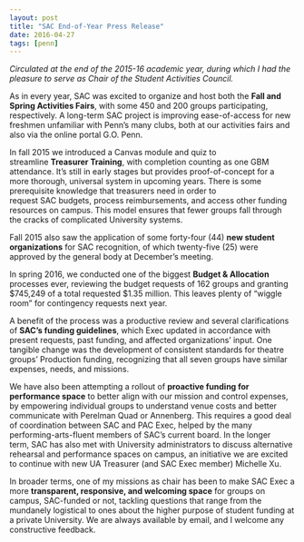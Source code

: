 ```yaml
---
layout: post
title: "SAC End-of-Year Press Release"
date: 2016-04-27
tags: [penn]
---
```


*Circulated at the end of the 2015-16 academic year, during which I had the pleasure to serve as  Chair of the Student Activities Council.*

As in every year, SAC was excited to organize and host both the **Fall
and Spring Activities Fairs**, with some 450 and 200 groups
participating, respectively. A long-term SAC project is improving
ease-of-access for new freshmen unfamiliar with Penn’s many clubs, both
at our activities fairs and also via the online portal G.O. Penn.

In fall 2015 we introduced a Canvas module and quiz to
streamline **Treasurer Training**, with completion counting as one GBM
attendance. It’s still in early stages but provides proof-of-concept for
a more thorough, universal system in upcoming years. There is some
prerequisite knowledge that treasurers need in order to
request SAC budgets, process reimbursements, and access other funding
resources on campus. This model ensures that fewer groups fall through
the cracks of complicated University systems.

Fall 2015 also saw the application of some forty-four (44) **new student
organizations** for SAC recognition, of which twenty-five (25) were
approved by the general body at December’s meeting.

In spring 2016, we conducted one of the biggest **Budget &
Allocation** processes ever, reviewing the budget requests of 162 groups
and granting \$745,249 of a total requested \$1.35 million. This leaves
plenty of “wiggle room” for contingency requests next year.

A benefit of the process was a productive review and several
clarifications of **SAC’s funding guidelines**, which Exec updated in
accordance with present requests, past funding, and affected
organizations’ input. One tangible change was the development of
consistent standards for theatre groups’ Production funding, recognizing
that all seven groups have similar expenses, needs, and missions.

We have also been attempting a rollout of **proactive funding for
performance space** to better align with our mission and control
expenses, by empowering individual groups to understand venue costs and
better communicate with Perelman Quad or Annenberg. This requires a good
deal of coordination between SAC and PAC Exec, helped by the many
performing-arts-fluent members of SAC’s current board. In the longer
term, SAC has also met with University administrators to discuss
alternative rehearsal and performance spaces on campus, an initiative we
are excited to continue with new UA Treasurer (and SAC Exec member)
Michelle Xu.

In broader terms, one of my missions as chair has been to make SAC Exec
a more **transparent, responsive, and welcoming space** for groups on
campus, SAC-funded or not, tackling questions that range from the
mundanely logistical to ones about the higher purpose of student funding
at a private University. We are always available by email, and I welcome
any constructive feedback.
